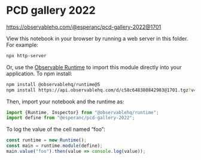 # PCD gallery 2022

https://observablehq.com/@esperanc/pcd-gallery-2022@1701

View this notebook in your browser by running a web server in this folder. For
example:

~~~sh
npx http-server
~~~

Or, use the [Observable Runtime](https://github.com/observablehq/runtime) to
import this module directly into your application. To npm install:

~~~sh
npm install @observablehq/runtime@5
npm install https://api.observablehq.com/d/c58c648380842983@1701.tgz?v=3
~~~

Then, import your notebook and the runtime as:

~~~js
import {Runtime, Inspector} from "@observablehq/runtime";
import define from "@esperanc/pcd-gallery-2022";
~~~

To log the value of the cell named “foo”:

~~~js
const runtime = new Runtime();
const main = runtime.module(define);
main.value("foo").then(value => console.log(value));
~~~
